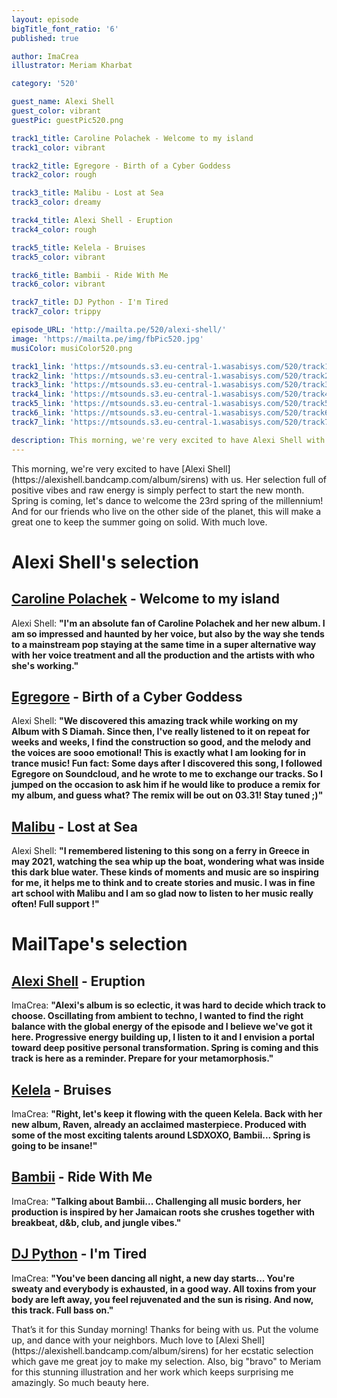 ```yaml
---
layout: episode
bigTitle_font_ratio: '6'
published: true

author: ImaCrea 
illustrator: Meriam Kharbat

category: '520'

guest_name: Alexi Shell
guest_color: vibrant
guestPic: guestPic520.png

track1_title: Caroline Polachek - Welcome to my island
track1_color: vibrant

track2_title: Egregore - Birth of a Cyber Goddess
track2_color: rough 

track3_title: Malibu - Lost at Sea
track3_color: dreamy

track4_title: Alexi Shell - Eruption
track4_color: rough 

track5_title: Kelela - Bruises
track5_color: vibrant 

track6_title: Bambii - Ride With Me
track6_color: vibrant 

track7_title: DJ Python - I'm Tired
track7_color: trippy 

episode_URL: 'http://mailta.pe/520/alexi-shell/'
image: 'https://mailta.pe/img/fbPic520.jpg'
musiColor: musiColor520.png

track1_link: 'https://mtsounds.s3.eu-central-1.wasabisys.com/520/track1.mp3'
track2_link: 'https://mtsounds.s3.eu-central-1.wasabisys.com/520/track2.mp3'
track3_link: 'https://mtsounds.s3.eu-central-1.wasabisys.com/520/track3.mp3'
track4_link: 'https://mtsounds.s3.eu-central-1.wasabisys.com/520/track4.mp3'
track5_link: 'https://mtsounds.s3.eu-central-1.wasabisys.com/520/track5.mp3'
track6_link: 'https://mtsounds.s3.eu-central-1.wasabisys.com/520/track6.mp3'
track7_link: 'https://mtsounds.s3.eu-central-1.wasabisys.com/520/track7.mp3'

description: This morning, we're very excited to have Alexi Shell with us. Her selection full of positive vibes and raw energy is simply perfect to start the new month. Spring is coming, let's dance to welcome the 23rd spring of the millennium! And for our friends who live on the other side of the planet, this will make a great one to keep the summer going on solid. With much love.
---
```

<p id="introduction">This morning, we're very excited to have [Alexi Shell](https://alexishell.bandcamp.com/album/sirens) with us. Her selection full of positive vibes and raw energy is simply perfect to start the new month. Spring is coming, let's dance to welcome the 23rd spring of the millennium! And for our friends who live on the other side of the planet, this will make a great one to keep the summer going on solid. With much love.</p>

# Alexi Shell's selection

## [Caroline Polachek](https://carolinepolachek.bandcamp.com/album/desire-i-want-to-turn-into-you) - Welcome to my island

Alexi Shell: **"**I'm an absolute fan of Caroline Polachek and her new album. I am so impressed and haunted by her voice, but also by the way she tends to a mainstream pop staying at the same time in a super alternative way with her voice treatment and all the production and the artists with who she's working.**"**


## [Egregore](https://egregore.bandcamp.com/) - Birth of a Cyber Goddess

Alexi Shell: **"**We discovered this amazing track while working on my Album with S Diamah. Since then, I've really listened to it on repeat for weeks and weeks, I find the construction so good, and the melody and the voices are sooo emotional! This is exactly what I am looking for in trance music! Fun fact: Some days after I discovered this song, I followed Egregore on Soundcloud, and he wrote to me to exchange our tracks. So I jumped on the occasion to ask him if he would like to produce a remix for my album, and guess what? The remix will be out on 03.31! Stay tuned ;)**"**

## [Malibu](https://mmmmalibu.bandcamp.com/album/one-life-2) - Lost at Sea

Alexi Shell: **"**I remembered listening to this song on a ferry in Greece in may 2021, watching the sea whip up the boat, wondering what was inside this dark blue water. These kinds of moments and music are so inspiring for me, it helps me to think and to create stories and music. I was in fine art school with Malibu and I am so glad now to listen to her music really often! Full support !**"**

# MailTape's selection

## [Alexi Shell](https://alexishell.bandcamp.com/album/sirens) - Eruption

ImaCrea: **"**Alexi's album is so eclectic, it was hard to decide which track to choose. Oscillating from ambient to techno, I wanted to find the right balance with the global energy of the episode and I believe we've got it here. Progressive energy building up, I listen to it and I envision a portal toward deep positive personal transformation. Spring is coming and this track is here as a reminder. Prepare for your metamorphosis.**"**

## [Kelela](https://kelela.bandcamp.com/album/raven) - Bruises

ImaCrea: **"**Right, let's keep it flowing with the queen Kelela. Back with her new album, Raven, already an acclaimed masterpiece. Produced with some of the most exciting talents around LSDXOXO, Bambii... Spring is going to be insane!**"**

## [Bambii](https://bambiibambii.bandcamp.com/track/ride-with-me) - Ride With Me

ImaCrea: **"**Talking about Bambii... Challenging all music borders, her production is inspired by her Jamaican roots she crushes together with breakbeat, d&b, club, and jungle vibes.**"**

## [DJ Python](https://worldwideunlimited.bandcamp.com/album/esplit-ep) - I'm Tired

ImaCrea: **"**You've been dancing all night, a new day starts... You're sweaty and everybody is exhausted, in a good way. All toxins from your body are left away, you feel rejuvenated and the sun is rising. And now, this track. Full bass on.**"**

<p id="outroduction">That’s it for this Sunday morning! Thanks for being with us. Put the volume up, and dance with your neighbors. Much love to [Alexi Shell](https://alexishell.bandcamp.com/album/sirens) for her ecstatic selection which gave me great joy to make my selection. Also, big "bravo" to Meriam for this stunning illustration and her work which keeps surprising me amazingly. So much beauty here.</p>
